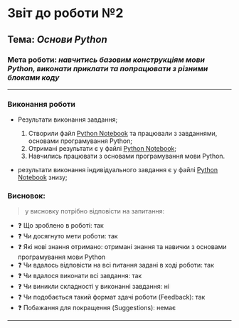# Звіт до роботи №2
## Тема: _Основи Python_
### Мета роботи: _навчитись базовим конструкціям мови Python, виконати приклати та попрацювати з різними блоками коду_
---
### Виконання роботи
- Результати виконання завдання;
    1. Створили файл [Python Notebook](basics.ipynb) та працювали з завданнями, основами програмування Python;
    1. Отримані результати є у файлі [Python Notebook](basics.ipynb);
    1. Навчились працювати з основами програмування мови Python.

- результати виконання індивідуального завдання є у файлі [Python Notebook](basics.ipynb) знизу;

### Висновок: 
> у висновку потрібно відповісти на запитання:
- :question: Що зроблено в роботі: так
- :question: Чи досягнуто мети роботи: так
- :question: Які нові знання отримано: отримані знання та навички з основами програмування мови Python
- :question: Чи вдалось відповісти на всі питання задані в ході роботи: так
- :question: Чи вдалося виконати всі завдання: так
- :question: Чи виникли складності у виконанні завдання: ні
- :question: Чи подобається такий формат здачі роботи (Feedback): так
- :question: Побажання для покращення (Suggestions): немає
---
